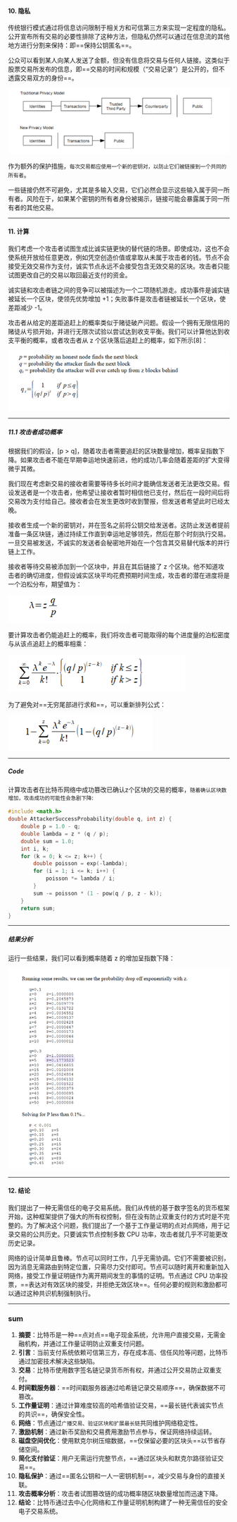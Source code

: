 #### 10. 隐私  
传统银行模式通过将信息访问限制于相关方和可信第三方来实现一定程度的隐私。公开宣布所有交易的必要性排除了这种方法，但隐私仍然可以通过在信息流的其他地方进行分割来保持：即==保持公钥匿名==。

公众可以看到某人向某人发送了金额，但没有信息将交易与任何人链接。这类似于股票交易所发布的信息，即==交易的时间和规模（“交易记录”）是公开的，但不透露交易双方的身份==。

![image-20250920121316983](image-20250920121316983.png)

作为额外的保护措施，`每次交易都应使用一个新的密钥对，以防止它们被链接到一个共同的所有者`。

一些链接仍然不可避免，尤其是多输入交易，它们必然会显示这些输入属于同一所有者。风险在于，如果某个密钥的所有者身份被揭示，链接可能会暴露属于同一所有者的其他交易。

---

#### 11. 计算  
我们考虑一个攻击者试图生成比诚实链更快的替代链的场景。即使成功，这也不会使系统开放给任意更改，例如凭空创造价值或拿取从未属于攻击者的钱。节点不会接受无效交易作为支付，诚实节点永远不会接受包含无效交易的区块。攻击者只能试图更改自己的交易以取回最近支付的资金。

诚实链和攻击者链之间的竞争可以被描述为一个二项随机游走。成功事件是诚实链被延长一个区块，使领先优势增加 +1；失败事件是攻击者链被延长一个区块，使差距减少 -1。

攻击者从给定的差距追赶上的概率类似于赌徒破产问题。假设一个拥有无限信用的赌徒从亏损开始，并进行无限次试验以尝试达到收支平衡。我们可以计算他达到收支平衡的概率，或者攻击者从 z 个区块落后追赶上的概率，如下所示[8]：

![image-20250920121422008](image-20250920121422008.png)

---

##### 11.1 攻击者成功概率  
根据我们的假设，\[p > q\]，随着攻击者需要追赶的区块数量增加，概率呈指数下降。如果攻击者不能在早期幸运地快速前进，他的成功几率会随着差距的扩大变得微乎其微。

我们现在考虑新交易的接收者需要等待多长时间才能确信发送者无法更改交易。假设发送者是一个攻击者，他希望让接收者暂时相信他已支付，然后在一段时间后将交易改为支付给自己。接收者会在发生更改时收到警报，但发送者希望此时已经太晚。

接收者生成一个新的密钥对，并在签名之前将公钥交给发送者。这防止发送者提前准备一条区块链，通过持续工作直到幸运地足够领先，然后在那个时刻执行交易。一旦交易被发送，不诚实的发送者会秘密地开始在一个包含其交易替代版本的并行链上工作。

接收者等待交易被添加到一个区块中，并且在其后链接了 z 个区块。他不知道攻击者的确切进度，但假设诚实区块平均花费预期时间生成，攻击者的潜在进度将是一个泊松分布，期望值为：

![image-20250920121650766](image-20250920121650766.png)

要计算攻击者仍能追赶上的概率，我们将攻击者可能取得的每个进度量的泊松密度与从该点追赶上的概率相乘：

![image-20250920121639939](image-20250920121639939.png)

为了避免对==无穷尾部进行求和==，可以重新排列公式：

![image-20250920121619604](image-20250920121619604.png)

---

##### Code
计算攻击者在比特币网络中成功篡改已确认z个区块的交易的概率，`随着确认区块数增加，攻击成功的可能性会急剧下降`:

````c
#include <math.h>
double AttackerSuccessProbability(double q, int z) {
    double p = 1.0 - q;
    double lambda = z * (q / p);
    double sum = 1.0;
    int i, k;
    for (k = 0; k <= z; k++) {
        double poisson = exp(-lambda);
        for (i = 1; i <= k; i++) {
            poisson *= lambda / i;
        }
        sum -= poisson * (1 - pow(q / p, z - k));
    }
    return sum;
}
````

---

##### 结果分析  
运行一些结果，我们可以看到概率随着 z 的增加呈指数下降：

![image-20250920121508235](image-20250920121508235.png)

---

#### 12. 结论  
我们提出了一种无需信任的电子交易系统。我们从传统的基于数字签名的货币框架开始，这种框架提供了强大的所有权控制，但在没有防止双重支付的方式时是不完整的。为了解决这个问题，我们提出了一个基于工作量证明的点对点网络，用于记录交易的公共历史。只要诚实节点控制多数 CPU 功率，攻击者就几乎不可能更改历史记录。  

网络的设计简单且鲁棒。节点可以同时工作，几乎无需协调。它们不需要被识别，因为消息无需路由到特定位置，只需尽力交付即可。节点可以随时离开和重新加入网络，接受工作量证明链作为离开期间发生的事情的证明。节点通过 CPU 功率投票，==表达对有效区块的接受，并拒绝无效区块==。任何必要的规则和激励都可以通过这种共识机制强制执行。

-----------

### sum

1. **摘要**：比特币是一种==点对点==电子现金系统，允许用户直接交易，无需金融机构，并通过工作量证明防止双重支付问题。  
2. **引言**：当前支付系统依赖可信第三方，存在成本高、信任风险等问题，比特币通过加密技术解决这些缺陷。  
3. **交易**：比特币使用数字签名链记录货币所有权，并通过公开交易防止双重支付。  
4. **时间戳服务器**：==时间戳服务器通过哈希链记录交易顺序==，确保数据不可篡改。  
5. **工作量证明**：通过计算难度较高的哈希值验证交易，==最长链代表诚实节点的共识==，确保安全性。  
6. **网络**：节点通过`广播交易、验证区块和扩展最长链`共同维护网络稳定性。  
7. **激励机制**：通过新币奖励和交易费用激励节点参与，保证网络持续运转。  
8. **磁盘空间优化**：使用默克尔树压缩数据，==仅保留必要的区块头==以节省存储空间。  
9. **简化支付验证**：用户无需运行完整节点，==通过区块头和默克尔路径验证交易==。  
10. **隐私保护**：通过==匿名公钥和一人一密钥机制==，减少交易与身份的直接关联。  
11. **攻击概率分析**：攻击者试图篡改链的成功概率随区块数量增加而迅速下降。  
12. **结论**：比特币通过去中心化网络和工作量证明机制构建了一种无需信任的安全电子交易系统。